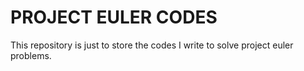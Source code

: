 PROJECT EULER CODES
===================
This repository is just to store the codes I write to solve project euler problems.
